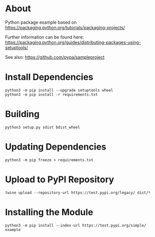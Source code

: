 # About
Python package example based on https://packaging.python.org/tutorials/packaging-projects/

Further information can be found here: https://packaging.python.org/guides/distributing-packages-using-setuptools/

See also: https://github.com/pypa/sampleproject

# Install Dependencies
```
python3 -m pip install --upgrade setuptools wheel
python3 -m pip install -r requirements.txt
```

# Building
```
python3 setup.py sdist bdist_wheel
```

# Updating Dependencies
```
python3 -m pip freeze > requirements.txt
```

# Upload to PyPI Repository
```
twine upload --repository-url https://test.pypi.org/legacy/ dist/*
```

# Installing the Module
```
python3 -m pip install --index-url https://test.pypi.org/simple/ example
```


